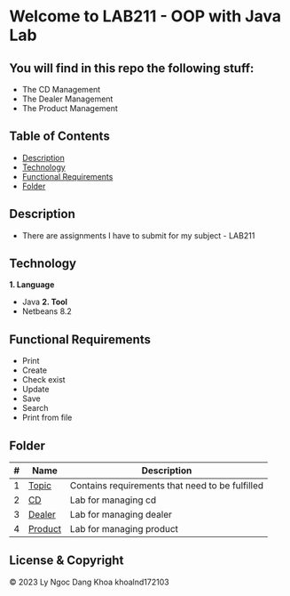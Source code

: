 # Welcome to LAB211 - OOP with Java Lab

## You will find in this repo the following stuff:
* The CD Management
* The Dealer Management
* The Product Management

## Table of Contents
* [Description](#description)
* [Technology](#technology)
* [Functional Requirements](#functional-requirements)
* [Folder](#folder)

## Description
* There are assignments I have to submit for my subject - LAB211 

## Technology
**1. Language**
* Java
**2. Tool**
* Netbeans 8.2

## Functional Requirements
* Print
* Create
* Check exist
* Update
* Save
* Search
* Print from file

## Folder
#| Name | Description
-| ---- | -----------
1| [Topic](https://github.com/khoalnd172103/lab211/tree/main/topics) | Contains requirements that need to be fulfilled
2| [CD](https://github.com/khoalnd172103/lab211/tree/main/CDMngPrj) | Lab for managing cd
3| [Dealer](https://github.com/khoalnd172103/lab211/tree/main/DealerMngProject) | Lab for managing dealer
4| [Product](https://github.com/khoalnd172103/lab211/tree/main/ProductMngProject) | Lab for managing product

## License & Copyright
&copy; 2023 Ly Ngoc Dang Khoa khoalnd172103
